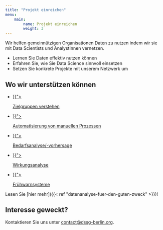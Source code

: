 ```yaml
---
title: "Projekt einreichen"
menu:
    main:
        name: Projekt einreichen
        weight: 3
---
```


Wir helfen gemeinnützigen Organisationen Daten zu nutzen indem wir sie mit Data Scientists und AnalystInnen vernetzen.

- Lernen Sie Daten effektiv nutzen können
- Erfahren Sie, wie Sie Data Science sinnvoll einsetzen
- Setzen Sie konkrete Projekte mit unserem Netzwerk um

## Wo wir unterstützen können

<div id="apply--what">
    <ul>
        <li>
            <a href="{{< ref "datenanalyse-fuer-den-guten-zweck#zielgruppen-verstehen" >}}">
                <i class="fa fa-chart-pie"></i>
                <p>Zielgruppen verstehen</p>
            </a>
        </li>
        <li>
            <a href="{{< ref "datenanalyse-fuer-den-guten-zweck#automatisierung-von-manuellen-prozessen" >}}">
                <i  class="fa fa-cogs"></i>
                <p>Automatisierung von manuellen Prozessen</p>
            </a>
        </li>
        <li>
            <a href="{{< ref "datenanalyse-fuer-den-guten-zweck#bedarfsanalyse-vorhersage" >}}">
                <i  class="fa fa-chart-line"></i>
                <p>Bedarfsanalyse/-vorhersage</p>
            </a>
        </li>
        <li>
            <a href="{{< ref "datenanalyse-fuer-den-guten-zweck#wirkungsanalyse" >}}">
                <i  class="fa fa-balance-scale"></i>
                <p>Wirkungsanalyse</p>
            </a>
        </li>
        <li>
            <a href="{{< ref "datenanalyse-fuer-den-guten-zweck#frühwarnsysteme" >}}">
                <i  class="fa fa-bolt"></i>
                <p>Frühwarnsysteme</p>
            </a>
        </li>
    </ul>
</div>

Lesen Sie [hier mehr]({{< ref "datenanalyse-fuer-den-guten-zweck" >}})!

## Interesse geweckt?

Kontaktieren Sie uns unter [contact@dssg-berlin.org](mailto:contact@dssg-berlin.org).


<aside id="apply-form" style="display:none;">
<script src="https://static.airtable.com/js/embed/embed_snippet_v1.js"></script><iframe class="airtable-embed airtable-dynamic-height" src="https://airtable.com/embed/shrNeLV2jQaBuA4uf?backgroundColor=green" frameborder="0" onmousewheel="" width="100%" height="911" style="background: transparent; border: 1px solid #ccc;"></iframe>
</aside>